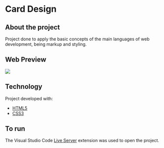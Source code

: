 # Card Design

## About the project

Project done to apply the basic concepts of the main languages of web development, being markup and styling.

## Web Preview

![](./assets/card.gif)

## Technology

Project developed with:

- [HTML5](https://developer.mozilla.org/pt-BR/docs/Web/HTML)
- [CSS3](https://developer.mozilla.org/pt-BR/docs/Web/CSS)

## To run

The Visual Studio Code [Live Server](https://marketplace.visualstudio.com/items?itemName=ritwickdey.LiveServer) extension was used to open the project.
